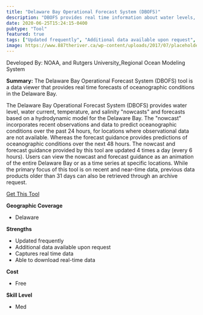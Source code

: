 ```yaml
---
title: "Delaware Bay Operational Forecast System (DBOFS)"
description: "DBOFS provides real time information about water levels, wind, water temperature, salinity, and currents."
date: 2020-06-25T15:24:15-0400
pubtype: "Tool"
featured: true
tags: ["Updated frequently", "Additional data available upon request", "Captures real time data", "Able to download real-time data"]
image: https://www.887theriver.ca/wp-content/uploads/2017/07/placeholder.jpg
---
```

Developed By: NOAA, and Rutgers University_Regional Ocean Modeling System

**Summary:** The Delaware Bay Operational Forecast System (DBOFS) tool is a data viewer that provides real time forecasts of oceanographic conditions in the Delaware Bay. 

The Delaware Bay Operational Forecast System (DBOFS) provides water level, water current, temperature, and salinity "nowcasts" and forecasts based on a hydrodynamic model for the Delaware Bay. The "nowcast" incorporates recent observations and data to predict oceanographic conditions over the past 24 hours, for locations where observational data are not available. Whereas the forecast guidance provides predictions of oceanographic conditions over the next 48 hours. The nowcast and forecast guidance provided by this tool are updated 4 times a day (every 6 hours). Users can view the nowcast and forecast guidance as an animation of the entire Delaware Bay or as a time series at specific locations. While the primary focus of this tool is on recent and near-time data, previous data products older than 31 days can also be retrieved through an archive request.

<a href="https://tidesandcurrents.noaa.gov/ofs/dbofs/dbofs.html" target="_blank">Get This Tool</a>

__**Geographic Coverage**__
-  Delaware

__**Strengths**__
-  Updated frequently
-  Additional data available upon request
-  Captures real time data
-  Able to download real-time data

__**Cost**__
- Free

__**Skill Level**__
- Med

